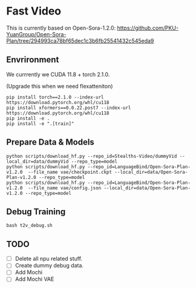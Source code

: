 # Fast Video
This is currently based on Open-Sora-1.2.0: https://github.com/PKU-YuanGroup/Open-Sora-Plan/tree/294993ca78bf65dec1c3b6fb25541432c545eda9

## Envrironment
We currrently we CUDA 11.8 + torch 2.1.0.

(Upgrade this when we need flexatteniton)

```
pip install torch==2.1.0 --index-url https://download.pytorch.org/whl/cu118
pip install xformers==0.0.22.post7 --index-url https://download.pytorch.org/whl/cu118 
pip install -e .
pip install -e ".[train]"
```

## Prepare Data & Models
```
python scripts/download_hf.py --repo_id=Stealths-Video/dummyVid --local_dir=data/dummyVid --repo_type=model
python scripts/download_hf.py --repo_id=LanguageBind/Open-Sora-Plan-v1.2.0  --file_name vae/checkpoint.ckpt --local_dir=data/Open-Sora-Plan-v1.2.0 --repo_type=model 
python scripts/download_hf.py --repo_id=LanguageBind/Open-Sora-Plan-v1.2.0  --file_name vae/config.json --local_dir=data/Open-Sora-Plan-v1.2.0 --repo_type=model 
```


## Debug Training
```
bash t2v_debug.sh
```


## TODO

- [ ] Delete all npu related stuff.
- [ ] Create dummy debug data.
- [ ] Add Mochi
- [ ] Add Mochi VAE
